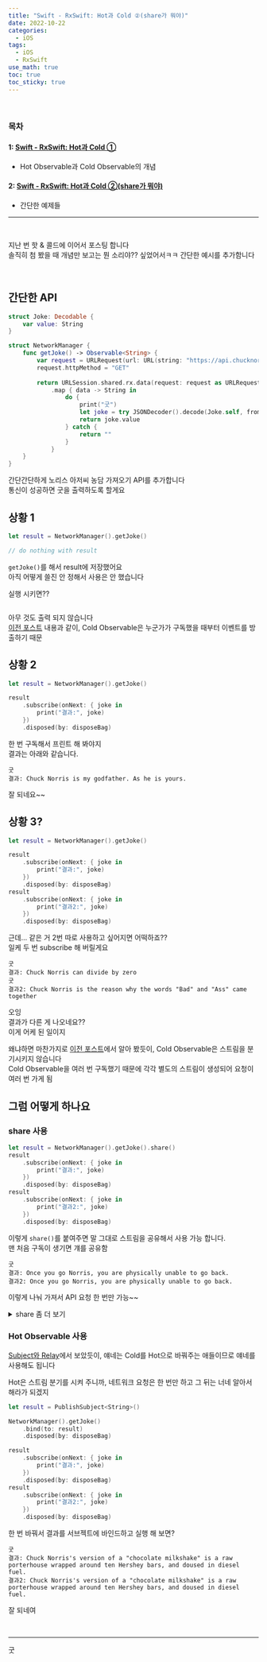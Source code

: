 ```yaml
---
title: "Swift - RxSwift: Hot과 Cold ②(share가 뭐야)"
date: 2022-10-22
categories:
  - iOS
tags:
  - iOS
  - RxSwift
use_math: true
toc: true
toc_sticky: true
---
```

<br>

### 목차
#### 1: [Swift - RxSwift: Hot과 Cold ①](https://cyj893.github.io/ios/iOS4/)
- Hot Observable과 Cold Observable의 개념

#### 2: [Swift - RxSwift: Hot과 Cold ②(share가 뭐야)](https://cyj893.github.io/ios/iOS9/)
- 간단한 예제들

---

<br>

지난 번 핫 & 콜드에 이어서 포스팅 합니다  
솔직히 첨 봤을 때 개념만 보고는 뭔 소리야?? 싶었어서ㅋㅋ 간단한 예시를 추가함니다  

<br>

## 간단한 API
```swift
struct Joke: Decodable {
    var value: String
}

struct NetworkManager {
    func getJoke() -> Observable<String> {
        var request = URLRequest(url: URL(string: "https://api.chucknorris.io/jokes/random")!)
        request.httpMethod = "GET"
        
        return URLSession.shared.rx.data(request: request as URLRequest)
            .map { data -> String in
                do {
                    print("굿")
                    let joke = try JSONDecoder().decode(Joke.self, from: data)
                    return joke.value
                } catch {
                    return ""
                }
            }
    }
}
```
간단간단하게 노리스 아저씨 농담 가져오기 API를 추가합니다  
통신이 성공하면 굿을 출력하도록 할게요

## 상황 1
```swift
let result = NetworkManager().getJoke()

// do nothing with result
```
`getJoke()`를 해서 result에 저장했어요  
아직 어떻게 쓸진 안 정해서 사용은 안 했습니다  

실행 시키면??

```
```
아무 것도 출력 되지 않습니다  
[이전 포스트](https://cyj893.github.io/ios/iOS4/#cold-observable) 내용과 같이, Cold Observable은 누군가가 구독했을 때부터 이벤트를 방출하기 때문


## 상황 2
```swift
let result = NetworkManager().getJoke()

result
    .subscribe(onNext: { joke in
        print("결과:", joke)
    })
    .disposed(by: disposeBag)
```
한 번 구독해서 프린트 해 봐야지  
결과는 아래와 같습니다.  
```
굿
결과: Chuck Norris is my godfather. As he is yours.
```
잘 되네요~~  

## 상황 3?
```swift
let result = NetworkManager().getJoke()

result
    .subscribe(onNext: { joke in
        print("결과:", joke)
    })
    .disposed(by: disposeBag)
result
    .subscribe(onNext: { joke in
        print("결과2:", joke)
    })
    .disposed(by: disposeBag)
```
근데... 같은 거 2번 따로 사용하고 싶어지면 어떡하죠??  
일케 두 번 subscribe 해 버릴게요  

```
굿
결과: Chuck Norris can divide by zero
굿
결과2: Chuck Norris is the reason why the words "Bad" and "Ass" came together
```
오잉  
결과가 다른 게 나오네요??  
이게 어케 된 일이지  

왜냐하면 마찬가지로 [이전 포스트](https://cyj893.github.io/ios/iOS4/#stream으로-비교)에서 알아 봤듯이, Cold Observable은 스트림을 분기시키지 않습니다  
Cold Observable을 여러 번 구독했기 때문에 각각 별도의 스트림이 생성되어 요청이 여러 번 가게 됨  

## 그럼 어떻게 하나요
### share 사용
```swift
let result = NetworkManager().getJoke().share()
result
    .subscribe(onNext: { joke in
        print("결과:", joke)
    })
    .disposed(by: disposeBag)
result
    .subscribe(onNext: { joke in
        print("결과2:", joke)
    })
    .disposed(by: disposeBag)
```
이렇게 `share()`를 붙여주면 말 그대로 스트림을 공유해서 사용 가능 합니다.  
맨 처음 구독이 생기면 걔를 공유함

```
굿
결과: Once you go Norris, you are physically unable to go back.
결과2: Once you go Norris, you are physically unable to go back.
```
이렇게 나눠 가져서 API 요청 한 번만 가능~~

<details>
<summary>share 좀 더 보기</summary>
<div markdown="1">

```swift
func share(replay: Int = 0, scope: SubjectLifetimeScope = .whileConnected) -> Observable<String>
```
임마를 좀 더 자세히 보면 이렇게 생긴 걸 알 수 있슴니다
replay는 저장할 버퍼 크기, scope은 해당 버퍼의 생명 주기로 보면 됨  

간단하게 예제 보면 바로 이해갈 거임
```
ObservableA 생성, share(replay: 3)

B의 ObservableA 구독

ObservableA 방출 -> 0
ObservableA 방출 -> 1
ObservableA 방출 -> 2
ObservableA 방출 -> 3
ObservableA 방출 -> 4

C의 ObservableA 구독

ObservableA 방출 -> 5
ObservableA 방출 -> 6
```
이 경우 각 B와 C가 받은 결과는??

```
B: 0, 1, 2, 3, 4, 5, 6
C: 2, 3, 4, 5, 6
```
이렇게~~  
B는 처음부터 다 봤으므로 다 받고,  
C는 중간에 들어 와서 공유된 스트림을 사용하는데, 버퍼 크기가 3이라서 구독 당시의 최근값 2, 3, 4를 받아 보고, 이후의 값들을 받을 수 있음

또 다른 예제
```
ObservableA 생성, share(replay: 3)

B의 ObservableA 구독

ObservableA 방출 -> 0
ObservableA 방출 -> 1
ObservableA 방출 -> 2
ObservableA 방출 -> 3
ObservableA 방출 -> 4

B의 ObservableA 구독 해지 // Add!!

C의 ObservableA 구독

ObservableA 방출 -> 5
ObservableA 방출 -> 6
```
B의 구독 해지를 낑가 넣었습니다  
이 경우 각 B와 C가 받은 결과는??

```
B: 0, 1, 2, 3, 4
C: 5, 6
```
scope가 기본적으로 `.whileConnected`이기 때문에, B가 해지하면 버퍼가 해방되고, C는 이전 버퍼를 받지 못하게 됩니다  

그럼 같은 경운데 `share(replay: 3, scope: .forever)`를 쓰면?  
맨 처음 경우와 같은 답이 나옴니다  

</div>
</details>

### Hot Observable 사용
[Subject와 Relay](https://cyj893.github.io/ios/iOS3/#subject는-observer--observable)에서 보았듯이, 얘네는 Cold를 Hot으로 바꿔주는 애들이므로 얘네를 사용해도 됩니다  

Hot은 스트림 분기를 시켜 주니까, 네트워크 요청은 한 번만 하고 그 뒤는 너네 알아서 해라가 되겠지
```swift
let result = PublishSubject<String>()

NetworkManager().getJoke()
    .bind(to: result)
    .disposed(by: disposeBag)

result
    .subscribe(onNext: { joke in
        print("결과:", joke)
    })
    .disposed(by: disposeBag)
result
    .subscribe(onNext: { joke in
        print("결과2:", joke)
    })
    .disposed(by: disposeBag)
```
한 번 바꿔서 결과를 서브젝트에 바인드하고 실행 해 보면?

```
굿
결과: Chuck Norris's version of a "chocolate milkshake" is a raw porterhouse wrapped around ten Hershey bars, and doused in diesel fuel.
결과2: Chuck Norris's version of a "chocolate milkshake" is a raw porterhouse wrapped around ten Hershey bars, and doused in diesel fuel.
```
잘 되네여

<br>

---

굿


<br>
